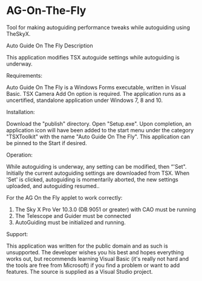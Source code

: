 # AG-On-The-Fly
Tool for making autoguiding performance tweaks while autoguiding using TheSkyX.

Auto Guide On The Fly Description

This application modifies TSX autoguide settings while autoguiding is underway.

Requirements:  

Auto Guide On The Fly is a Windows Forms executable, written in Visual Basic. TSX Camera Add  On option is required.  The application runs as a uncertified, standalone application under Windows 7, 8 and 10.  

Installation:  

Download the "publish" directory.  Open "Setup.exe".  Upon completion, an application icon will have been added to the start menu under the category "TSXToolkit" with the name "Auto Guide On The Fly".  This application can be pinned to the Start if desired.

Operation:

While autoguiding is underway, any setting can be modified, then “'Set". Initially the current autoguiding settings are downloaded from TSX.  When 'Set' is clicked, autoguiding is momentarily aborted, the new settings uploaded, and autoguiding resumed..

For the AG On the Fly applet to work correctly:

1. The Sky X Pro Ver 10.3.0 (DB 9051 or greater) with CAO must be running
2. The Telescope and Guider must be connected 
3. AutoGuiding must be initialized and running.

Support:  

This application was written for the public domain and as such is unsupported. The developer wishes you his best and hopes everything works out, but recommends learning Visual Basic (it's really not hard and the tools are free from Microsoft) if you find a problem or want to add features.  The source is supplied as a Visual Studio project.
